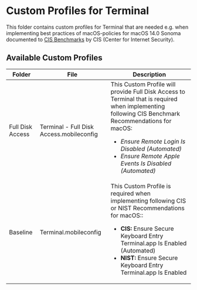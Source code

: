 # Custom Profiles for Terminal

This folder contains custom profiles for Terminal that are needed e.g. when implementing best practices of macOS-policies for macOS  14.0 Sonoma documented to [CIS Benchmarks](https://www.cisecurity.org/cis-benchmarks) by CIS (Center for Internet Security).

## Available Custom Profiles
| Folder | File | Description |
| ----------- | ----------- | ----------- |
| Full Disk Access | Terminal - Full Disk Access.mobileconfig | This Custom Profile will provide Full Disk Access to Terminal that is required when implementing following CIS Benchmark Recommendations for macOS: <ul><li>*Ensure Remote Login Is Disabled (Automated)*</li><li>*Ensure Remote Apple Events Is Disabled (Automated)*</li></ul> |
| Baseline | Terminal.mobileconfig | This Custom Profile is required when implementing following CIS or NIST Recommendations for macOS:: <ul><li>**CIS:** Ensure Secure Keyboard Entry Terminal.app Is Enabled (Automated)</li><li>**NIST:** Ensure Secure Keyboard Entry Terminal.app Is Enabled</li></ul>|
